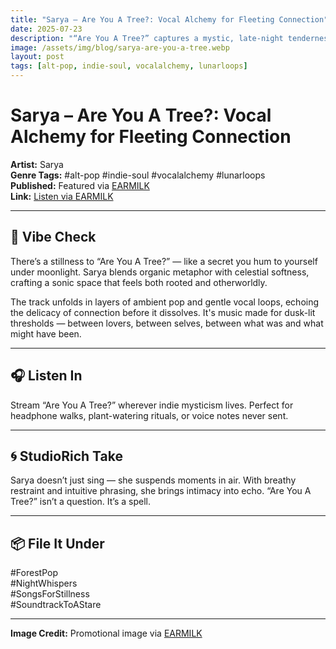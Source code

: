 ```yaml
---
title: "Sarya – Are You A Tree?: Vocal Alchemy for Fleeting Connection"
date: 2025-07-23
description: "“Are You A Tree?” captures a mystic, late-night tenderness that lingers in Sarya’s voice — like love spoken in dreams."
image: /assets/img/blog/sarya-are-you-a-tree.webp
layout: post
tags: [alt-pop, indie-soul, vocalalchemy, lunarloops]
---
```


# Sarya – Are You A Tree?: Vocal Alchemy for Fleeting Connection

**Artist:** Sarya  
**Genre Tags:** #alt-pop #indie-soul #vocalalchemy #lunarloops  
**Published:** Featured via [EARMILK](https://earmilk.com/2025/07/22/rising-artist-sarya-captures-fleeting-connection-in-are-you-a-tree/)  
**Link:** [Listen via EARMILK](https://earmilk.com/2025/07/22/rising-artist-sarya-captures-fleeting-connection-in-are-you-a-tree/)

---

## 🌿 Vibe Check
There’s a stillness to “Are You A Tree?” — like a secret you hum to yourself under moonlight. Sarya blends organic metaphor with celestial softness, crafting a sonic space that feels both rooted and otherworldly.

The track unfolds in layers of ambient pop and gentle vocal loops, echoing the delicacy of connection before it dissolves. It's music made for dusk-lit thresholds — between lovers, between selves, between what was and what might have been.

---

## 🎧 Listen In
Stream “Are You A Tree?” wherever indie mysticism lives. Perfect for headphone walks, plant-watering rituals, or voice notes never sent.

---

## 🌀 StudioRich Take
Sarya doesn’t just sing — she suspends moments in air. With breathy restraint and intuitive phrasing, she brings intimacy into echo. “Are You A Tree?” isn’t a question. It’s a spell.

---

## 📦 File It Under
#ForestPop  
#NightWhispers  
#SongsForStillness  
#SoundtrackToAStare


---

**Image Credit:** Promotional image via [EARMILK](https://earmilk.com/2025/07/22/rising-artist-sarya-captures-fleeting-connection-in-are-you-a-tree/)
